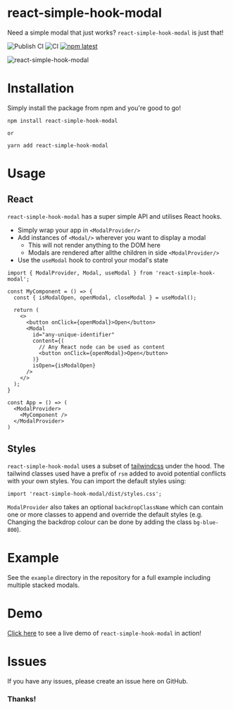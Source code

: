 # react-simple-hook-modal

Need a simple modal that just works? `react-simple-hook-modal` is just that!

![Publish CI][publish] ![CI][ci] [![npm latest][npmbadge]][npmlink]

![react-simple-hook-modal][logo]

# Installation

Simply install the package from npm and you're good to go!

```
npm install react-simple-hook-modal

or

yarn add react-simple-hook-modal
```

# Usage

## React

`react-simple-hook-modal` has a super simple API and utilises React hooks.

- Simply wrap your app in `<ModalProvider/>`
- Add instances of `<Modal/>` wherever you want to display a modal
  - This will not render anything to the DOM here
  - Modals are rendered after allthe children in side `<ModalProvider/>`
- Use the `useModal` hook to control your modal's state

```
import { ModalProvider, Modal, useModal } from 'react-simple-hook-modal';

const MyComponent = () => {
  const { isModalOpen, openModal, closeModal } = useModal();

  return (
    <>
      <button onClick={openModal}>Open</button>
      <Modal
        id="any-unique-identifier"
        content={(
          // Any React node can be used as content
          <button onClick={openModal}>Open</button>
        )}
        isOpen={isModalOpen}
      />
    </>
  );
}

const App = () => (
  <ModalProvider>
    <MyComponent />
  </ModalProvider>
)

```

## Styles

`react-simple-hook-modal` uses a subset of [tailwindcss][tailwind] under the hood. The tailwind classes used have a prefix of `rsm` added to avoid potential conflicts with your own styles. You can import the default styles using:

```
import 'react-simple-hook-modal/dist/styles.css';
```

`ModalProvider` also takes an optional `backdropClassName` which can contain one or more classes to append and override the default styles (e.g. Changing the backdrop colour can be done by adding the class `bg-blue-800`).

# Example

See the `example` directory in the repository for a full example including multiple stacked modals.

# Demo

[Click here][demo] to see a live demo of `react-simple-hook-modal` in action!

# Issues

If you have any issues, please create an issue here on GitHub.

### Thanks!

[publish]: https://github.com/mbrookson/react-simple-hook-modal/workflows/Publish%20CI/badge.svg?branch=master
[ci]: https://github.com/mbrookson/react-simple-hook-modal/workflows/CI/badge.svg
[npmbadge]: https://img.shields.io/npm/v/react-simple-hook-modal.svg?style=flat-square
[npmlink]: https://npmjs.org/package/react-simple-hook-modal
[logo]: https://raw.githubusercontent.com/mbrookson/react-simple-hook-modal/master/logo.png
[demo]: https://react-simple-hook-modal.now.sh/
[tailwind]: https://tailwindcss.com/
